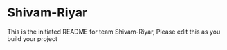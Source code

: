 # Shivam-Riyar
This is the initiated README for team Shivam-Riyar, Please edit this as you build your project
